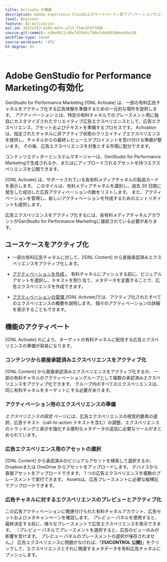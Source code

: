 ```yaml
---
title: Activate の概要
description: Adobe Experience Cloudおよびサードパーティ製アプリケーションでコンテンツをアクティブ化する方法について説明します。
level: Beginner
feature: Ad Activation
exl-id: 365fe253-d189-467e-a723-f54cd74ff60b
source-git-commit: a36e9611cd0e7d70ddc79de7eb688300eeb8ac88
workflow-type: tm+mt
source-wordcount: '471'
ht-degree: 0%

---
```


# Adobe GenStudio for Performance Marketingの有効化

GenStudio for Performance Marketing [!DNL Activate] は、一部の有料広告チャネルをアクティブ化する広告体験を準備するための一元的な場所を提供します。 _アクティベーション_ とは、特定の有料チャネルでのプレースメント用に独自にカスタマイズされたクリエイティブ広告エクスペリエンスとして、広告エクスペリエンス、アセットおよびテキストを準備するプロセスです。 Activation は、指定されたチャネルに非アクティブ状態のクリエイティブエクスペリエンスを提供し、チャネルからの最終レビューとデプロイメントを受け付ける準備が整います。 その後、広告エクスペリエンスを対象とする市場に配分できます。

コンテンツエディターとシステムマネージャーは、GenStudio for Performance Marketingで生成されるか、またはにアップロードされるアセットを持つエクスペリエンスを公開できます。

[!DNL Activate] は、サポートされている各有料メディアチャネルの製品カードを表示します。 このタイルは、有料メディアチャネルを識別し、過去 30 日間に発生した成功した広告アクティベーションの数をリストします。 また、アクティベーションを管理し、新しいアクティベーションを作成するためのエントリポイントも提供します。

広告エクスペリエンスをアクティブ化するには、各有料メディアチャネルアカウントがGenStudio for Performance Marketingに接続されている必要があります。

## ユースケースをアクティブ化

* 一部の有料広告チャネルに対して、[!DNL Content] から直接承認済みエクスペリエンスをアクティブ化します。

* [ アクティベーションを作成 ](create-activation.md)。 有料チャネルにプッシュする前に、ビジュアルアセットを選択し、テキストを割り当て、メタデータを定義することで、広告エクスペリエンスを作成できます。

* [ アクティベーションの管理 ](manage-activations.md) _[!DNL Activate]_&#x200B;では、アクティブ化されたすべてのエクスペリエンスの概要を説明します。 個々のアクティベーションの詳細を表示することもできます。

## 機能のアクティベート

[!DNL Activate] れにより、ターゲットの有料チャネルに配信する広告エクスペリエンスの準備が容易になります。

### コンテンツから直接承認済みエクスペリエンスをアクティブ化

[!DNL Content] から直接承認済みエクスペリエンスをアクティブ化するか、一部の有料チャネルのアクティベーショングループとして複数の承認済みエクスペリエンスをアクティブ化できます。 グループ内のすべてのエクスペリエンスは、同じ有料チャネルをターゲットにする必要があります。

### アクティベーション用のエクスペリエンスの準備

_エクスペリエンスの設定_ ページには、広告エクスペリエンスの視覚的要素の選択、広告テキスト（call-to-action テキストを含む）の調整、エクスペリエンスのトラッキングと表示を強化する便利なメタデータの追加に必要なツールがまとめられています。

### 広告エクスペリエンス用のアセットの選択

[!DNL Content] から承認済みのビジュアルアセットを検索して選択するか、Dropboxまたは OneDrive からアセットをアップロードします。 デバイスから直接アセットをアップロードできます。 1 つの広告エクスペリエンスを複数のプレースメントで実行できます。 Assetsは、広告プレースメントに必要な縦横比でアップロードできます。

### 広告チャネルに対するエクスペリエンスのプレビューとアクティブ化

この広告アクティベーションに関連付けられた有料チャネルアカウント、広告セットおよびメタキャンペーンを確認します。 _プレビュー_ パネルを使用すると、最終決定する前に、様々なプレースメントで広告エクスペリエンスを表示できます。 （_プレビュー_ パネルでプレースメントを選択すると、広告のビューのみが影響を受けます。 _プレビュー_ パネルのプレースメントの選択が保存されません。） 広告エクスペリエンスに問題がなければ、「**[!UICONTROL 公開]**」をクリックして、エクスペリエンスとそれに関連するメタデータを有料広告チャネルにプッシュします。
